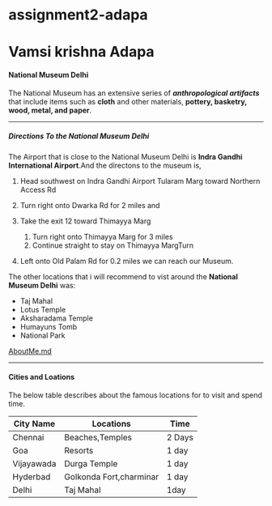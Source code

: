 # assignment2-adapa
# Vamsi krishna Adapa
#### National Museum Delhi
The National Museum has an extensive series of ***anthropological artifacts*** that include items such as **cloth** and other materials, **pottery, basketry, wood, metal, and paper**.

***
 ##### Directions To the National Museum Delhi  

 The Airport that is close to the National Museum Delhi is **Indra Gandhi International Airport**.And the directons to the museum is, 

1. Head southwest on Indra Gandhi Airport Tularam Marg toward Northern Access Rd 

2. Turn right onto Dwarka Rd for 2 miles and 
3. Take the exit 12 toward Thimayya Marg
   1. Turn right onto Thimayya Marg for 3 miles 
   2. Continue straight to stay on Thimayya MargTurn 
6. Left onto Old Palam Rd for 0.2 miles we can reach our Museum. 

The other locations that i will recommend to vist around the **National Museum Delhi** was:

* Taj Mahal
* Lotus Temple
* Aksharadama Temple 
* Humayuns Tomb
* National Park


[AboutMe.md](https://github.com/vamsiadapa1/assignment2-adapa/blob/6f3ff49d983bcf90155528946c0f3786525e2543/AboutMe.md)

*** 
#### Cities and Loations

The below table describes about the famous locations for to visit and spend time.

|City Name | Locations | Time  |
| -----    | -----     | ----- | 
| Chennai  | Beaches,Temples| 2 Days|
| Goa      | Resorts   | 1 day|
|Vijayawada | Durga Temple| 1 day|
|Hyderbad | Golkonda Fort,charminar| 1 day|
|Delhi   | Taj Mahal | 1day|

